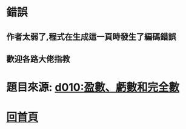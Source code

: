 # 錯誤

## 作者太弱了,程式在生成這一頁時發生了編碼錯誤

## 歡迎各路大佬指教

# 題目來源: [d010:盈數、虧數和完全數](https://zerojudge.tw/ShowProblem?problemid=d010)

# [回首頁](https://henryleecode23.github.io/solve_record/)